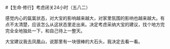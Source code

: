 #【生命⋅修行】考虑闭关24小时（五八二）

感觉内心的氤氲状态，对大宝的影响越来越大，对家里氛围的影响也越来越大。有点不太清楚，应该怎么从这状态里走出来。决定考虑采纳大宝的建议，找个地方完完全全地独处一下，和自己待上一整天。

大宝建议我去凤凰山，说那里有一块很棒的大石头，我决定去看一看。